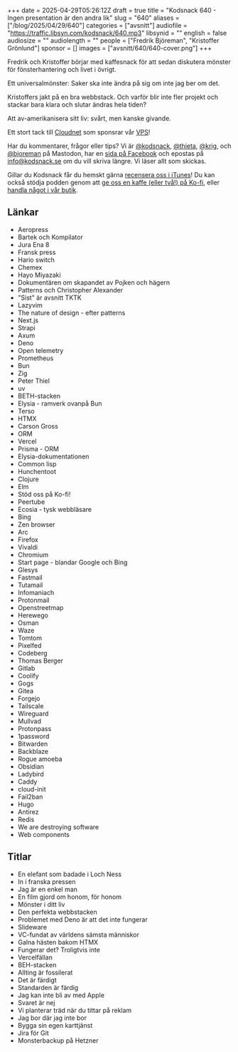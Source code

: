 +++
date = 2025-04-29T05:26:12Z
draft = true
title = "Kodsnack 640 - Ingen presentation är den andra lik"
slug = "640"
aliases = ["/blog/2025/04/29/640"]
categories = ["avsnitt"]
audiofile = "https://traffic.libsyn.com/kodsnack/640.mp3"
libsynid = ""
english = false
audiosize = ""
audiolength = ""
people = ["Fredrik Björeman", "Kristoffer Grönlund"]
sponsor = []
images = ["avsnitt/640/640-cover.png"]
+++

Fredrik och Kristoffer börjar med kaffesnack för att sedan diskutera mönster för fönsterhantering och livet i övrigt.

Ett universalmönster: Saker ska inte ändra på sig om inte jag ber om det.

Kristoffers jakt på en bra webbstack. Och varför blir inte fler projekt och stackar bara klara och slutar ändras hela tiden?

Att av-amerikanisera sitt liv: svårt, men kanske givande.

Ett stort tack till [Cloudnet](https://www.cloudnet.se) som sponsrar vår [VPS](https://en.wikipedia.org/wiki/Virtual_private_server)!

Har du kommentarer, frågor eller tips? Vi är [@kodsnack](https://social.podsnack.se/@kodsnack), [@thieta](https://6510.nu/@thieta), [@krig](https://6510.nu/@krig), och [@bjoreman](https://toot.cafe/@bjoreman) på Mastodon, har en [sida på Facebook](https://www.facebook.com/) och epostas på [info@kodsnack.se](mailto:info@kodsnack.se) om du vill skriva längre. Vi läser allt som skickas.

Gillar du Kodsnack får du hemskt gärna [recensera oss i iTunes](https://itunes.apple.com/se/podcast/kodsnack/id561631498?l=en)! Du kan också stödja podden genom att <a href="https://ko-fi.com/kodsnack" rel="payment">ge oss en kaffe (eller två!) på Ko-fi</a>, eller [handla något i vår butik](https://shop.spreadshirt.se/kodsnack/).

## Länkar
* Aeropress
* Bartek och Kompilator
* Jura Ena 8
* Fransk press
* Hario switch
* Chemex
* Hayo Miyazaki
* Dokumentären om skapandet av Pojken och hägern
* Patterns och Christopher Alexander
* "Sist" är avsnitt TKTK
* Lazyvim
* The nature of design - efter patterns
* Next.js
* Strapi
* Axum
* Deno
* Open telemetry
* Prometheus
* Bun
* Zig
* Peter Thiel
* uv
* BETH-stacken
* Elysia - ramverk ovanpå Bun
* Terso
* HTMX
* Carson Gross
* ORM
* Vercel
* Prisma - ORM
* Elysia-dokumentationen
* Common lisp
* Hunchentoot
* Clojure
* Elm
* Stöd oss på Ko-fi!
* Peertube
* Ecosia - tysk webbläsare
* Bing
* Zen browser
* Arc
* Firefox
* Vivaldi
* Chromium
* Start page - blandar Google och Bing
* Glesys
* Fastmail
* Tutamail
* Infomaniach
* Protonmail
* Openstreetmap
* Herewego
* Osman
* Waze
* Tomtom
* Pixelfed
* Codeberg
* Thomas Berger
* Gitlab
* Coolify
* Gogs
* Gitea
* Forgejo
* Tailscale
* Wireguard
* Mullvad
* Protonpass
* 1password
* Bitwarden
* Backblaze
* Rogue amoeba
* Obsidian
* Ladybird
* Caddy
* cloud-init
* Fail2ban
* Hugo
* Antirez
* Redis
* We are destroying software
* Web components

## Titlar
* En elefant som badade i Loch Ness
* In i franska pressen
* Jag är en enkel man
* En film gjord om honom, för honom
* Mönster i ditt liv
* Den perfekta webbstacken
* Problemet med Deno är att det inte fungerar
* Slideware
* VC-fundat av världens sämsta människor
* Galna hästen bakom HTMX
* Fungerar det? Troligtvis inte
* Vercelfällan
* BEH-stacken
* Allting är fossilerat
* Det är färdigt
* Standarden är färdig
* Jag kan inte bli av med Apple
* Svaret är nej
* Vi planterar träd när du tittar på reklam
* Jag bor där jag inte bor
* Bygga sin egen karttjänst
* Jira för Git
* Monsterbackup på Hetzner